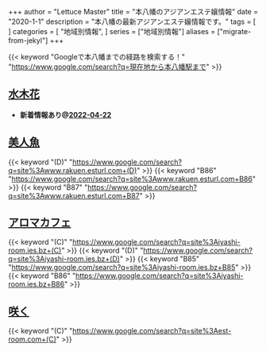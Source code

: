 +++
author = "Lettuce Master"
title = "本八幡のアジアンエステ嬢情報"
date = "2020-1-1"
description = "本八幡の最新アジアンエステ嬢情報です。"
tags = [
]
categories = [
    "地域別情報",
]
series = ["地域別情報"]
aliases = ["migrate-from-jekyl"]
+++

{{< keyword "Googleで本八幡までの経路を検索する！" "https://www.google.com/search?q=現在地から本八幡駅まで" >}}

## [水木花](http://hfmj15.xyz/)


- **新着情報あり@[2022-04-22](/post/2022-04-22)**
## [美人魚](http://www.rakuen.esturl.com/)
{{< keyword "(D)" "https://www.google.com/search?q=site%3Awww.rakuen.esturl.com+(D)" >}} {{< keyword "B86" "https://www.google.com/search?q=site%3Awww.rakuen.esturl.com+B86" >}} {{< keyword "B87" "https://www.google.com/search?q=site%3Awww.rakuen.esturl.com+B87" >}} 

## [アロマカフェ](https://iyashi-room.ies.bz/)
{{< keyword "(C)" "https://www.google.com/search?q=site%3Aiyashi-room.ies.bz+(C)" >}} {{< keyword "(D)" "https://www.google.com/search?q=site%3Aiyashi-room.ies.bz+(D)" >}} {{< keyword "B85" "https://www.google.com/search?q=site%3Aiyashi-room.ies.bz+B85" >}} {{< keyword "B86" "https://www.google.com/search?q=site%3Aiyashi-room.ies.bz+B86" >}} 

## [咲く](http://est-room.com/)
{{< keyword "(C)" "https://www.google.com/search?q=site%3Aest-room.com+(C)" >}} 

